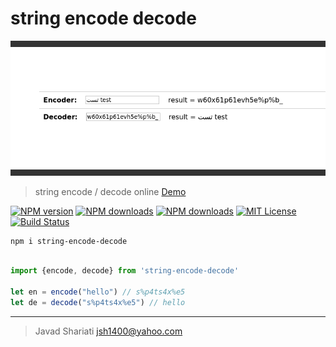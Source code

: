 # string encode decode

![string encode decode](https://raw.githubusercontent.com/jsh1400/string-encode-decode/master/docs/string-encode-decode.png)

>string encode / decode online [Demo](https://jsh1400.github.io/string-encode-decode/)

[![NPM version][npm-version-image]][npm-url] [![NPM downloads][npm-downloads-size-image]][npm-url] [![NPM downloads][npm-downloads-image]][downloads-url] [![MIT License][license-image]][license-url] [![Build Status][travis-image]][travis-url]


```
npm i string-encode-decode
```

```javascript

import {encode, decode} from 'string-encode-decode'

let en = encode("hello") // s%p4ts4x%e5 
let de = decode("s%p4ts4x%e5") // hello

```


---
>Javad Shariati <jsh1400@yahoo.com>


[license-image]: http://img.shields.io/npm/l/string-encode-decode.svg?style=flat
[license-url]: LICENSE

[npm-url]: https://npmjs.org/package/string-encode-decode
[npm-version-image]: http://img.shields.io/npm/v/string-encode-decode.svg?style=flat
[npm-downloads-image]: http://img.shields.io/npm/dm/string-encode-decode.svg?style=flat
[npm-downloads-size-image]: https://img.shields.io/bundlephobia/minzip/string-encode-decode.svg?style=flat
[downloads-url]: https://npmcharts.com/compare/string-encode-decode?minimal=true

[travis-url]: http://travis-ci.org/jsh1400/string-encode-decode
[travis-image]: http://img.shields.io/travis/jsh1400/string-encode-decode/develop.svg?style=flat

